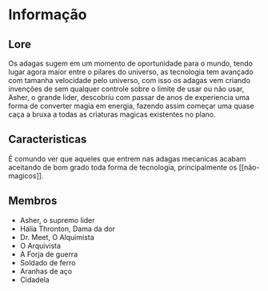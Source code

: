 # Informação

## Lore

Os adagas sugem em um momento de oportunidade para o mundo, tendo lugar agora maior entre o pilares do universo, as tecnologia tem avançado com tamanha velocidade pelo universo, com isso os adagas vem criando invenções de sem qualquer controle sobre o limite de usar ou não usar, Asher, o grande lider, descobriu com passar de anos de experiencia uma forma de converter magia em energia, fazendo assim começar uma quase caça a bruxa a todas as criaturas magicas existentes no plano.

## Caracteristicas

É comundo ver que aqueles que entrem nas adagas mecanicas acabam aceitando de bom grado toda forma de tecnologia, principalmente os [[não-magicos]].

## Membros

- Asher, o supremo lider 
- Halia Thronton, Dama da dor
- Dr. Meet, O Alquimista
- O Arquivista
- A Forja de guerra
- Soldado de ferro
- Aranhas de aço
- Cidadela
